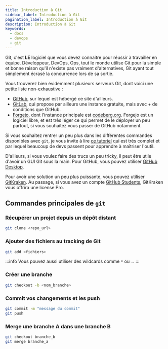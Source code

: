 ```yaml
---
title: Introduction à Git
sidebar_label: Introduction à Git
pagination_label: Introduction à Git
description: Introduction à Git
keywords:
  - docs
  - devops
  - git
---
```


Git, c'est **LE** logiciel que vous devez connaitre pour réussir à travailler en équipe. Développeur, DevOps, Ops, tout le monde utilise Git pour la simple et bonne raison qu'il n'existe pas vraiment d'alternatives, Git ayant tout simplement écrasé la concurrence lors de sa sortie.

Vous trouverez bien évidemment plusieurs serveurs Git, dont voici une petite liste non-exhaustive :

- [GitHub](https://github.com/), sur lequel est hébergé ce site d'ailleurs.
- [GitLab](https://gitlab.com/gitlab-org/gitlab), qui propose par ailleurs une instance gratuite, mais avec + de conditions que GitHub.
- [Forgejo](https://forgejo.org/), dont l'instance principale est [codeberg.org](https://codeberg.org/). Forgejo est un logiciel libre, et est très léger ce qui permet de le déployer un peu partout, si vous souhaitez vous passer de GitHub notamment.

Si vous souhaitez rentrer un peu plus dans les différentes commandes disponibles avec `git`, je vous invite à lire [ce tutoriel](https://rogerdudler.github.io/git-guide/index.fr.html) qui est très complet et par lequel beaucoup de devs passent pour apprendre à maîtriser l'outil.

D'ailleurs, si vous voulez faire des trucs un peu tricky, il peut être utile d'avoir un GUI Git sous la main.
Pour GitHub, vous pouvez utiliser [GitHub Desktop](https://desktop.github.com/).

Pour avoir une solution un peu plus puissante, vous pouvez utiliser [GitKraken](https://www.gitkraken.com/).
Au passage, si vous avez un compte [GitHub Students](https://education.github.com/students), GitKraken vous offrira une license Pro.

## Commandes principales de `git`

### Récupérer un projet depuis un dépôt distant

```bash
git clone <repo_url>
```

### Ajouter des fichiers au tracking de Git

```bash
git add <fichiers>
```

:::info
Vous pouvez aussi utiliser des wildcards comme `*` ou `.`.
:::

### Créer une branche

```bash
git checkout -b <nom_branche>
```

### Commit vos changements et les push

```bash
git commit -m "message du commit"
git push
```

### Merge une branche A dans une branche B

```bash
git checkout branche_b
git merge branche_a
```

